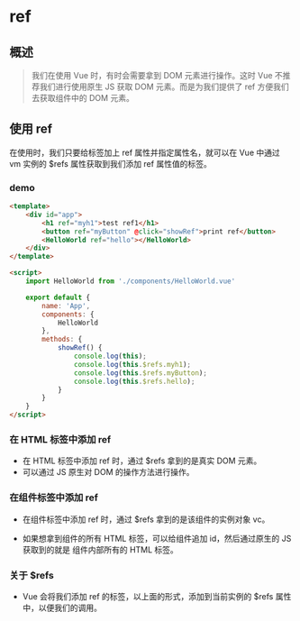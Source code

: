 # ref

## 概述

>  我们在使用 Vue 时，有时会需要拿到 DOM 元素进行操作。这时 Vue 不推荐我们进行使用原生 JS 获取 DOM 元素。而是为我们提供了 ref 方便我们去获取组件中的 DOM 元素。

## 使用 ref 

在使用时，我们只要给标签加上 ref 属性并指定属性名，就可以在 Vue 中通过 vm 实例的 $refs 属性获取到我们添加 ref 属性值的标签。

### demo

```html
<template>
	<div id="app">
		<h1 ref="myh1">test ref1</h1>
		<button ref="myButton" @click="showRef">print ref</button>
		<HelloWorld ref="hello"></HelloWorld>
	</div>
</template>

<script>
	import HelloWorld from './components/HelloWorld.vue'

	export default {
		name: 'App',
		components: {
			HelloWorld
		},
		methods: {
			showRef() {
				console.log(this);
				console.log(this.$refs.myh1);
				console.log(this.$refs.myButton);
				console.log(this.$refs.hello);
			}
		}
	}
</script>
```

### 在 HTML 标签中添加 ref

- 在 HTML 标签中添加 ref 时，通过 $refs 拿到的是真实 DOM 元素。
- 可以通过 JS 原生对 DOM 的操作方法进行操作。

### 在组件标签中添加 ref

- 在组件标签中添加 ref 时，通过 $refs 拿到的是该组件的实例对象 vc。

- 如果想拿到组件的所有 HTML 标签，可以给组件追加 id，然后通过原生的 JS 获取到的就是 组件内部所有的 HTML 标签。

### 关于 $refs

- Vue 会将我们添加 ref 的标签，以上面的形式，添加到当前实例的 $refs 属性中，以便我们的调用。